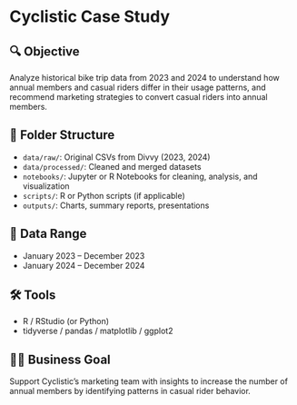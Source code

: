 # Cyclistic Case Study

## 🔍 Objective
Analyze historical bike trip data from 2023 and 2024 to understand how annual members and casual riders differ in their usage patterns, and recommend marketing strategies to convert casual riders into annual members.

## 📁 Folder Structure
- `data/raw/`: Original CSVs from Divvy (2023, 2024)
- `data/processed/`: Cleaned and merged datasets
- `notebooks/`: Jupyter or R Notebooks for cleaning, analysis, and visualization
- `scripts/`: R or Python scripts (if applicable)
- `outputs/`: Charts, summary reports, presentations

## 📅 Data Range
- January 2023 – December 2023
- January 2024 – December 2024

## 🛠️ Tools
- R / RStudio (or Python)
- tidyverse / pandas / matplotlib / ggplot2

## 👩‍💼 Business Goal
Support Cyclistic’s marketing team with insights to increase the number of annual members by identifying patterns in casual rider behavior.
